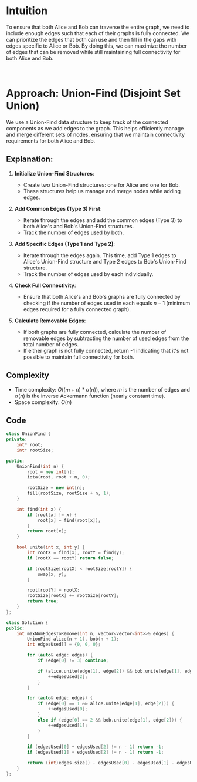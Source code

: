 # Intuition

To ensure that both Alice and Bob can traverse the entire graph, we need to include enough edges such that each of their graphs is fully connected. We can prioritize the edges that both can use and then fill in the gaps with edges specific to Alice or Bob. By doing this, we can maximize the number of edges that can be removed while still maintaining full connectivity for both Alice and Bob.

<p>&nbsp;</p>

# Approach: Union-Find (Disjoint Set Union)
We use a Union-Find data structure to keep track of the connected components as we add edges to the graph. This helps efficiently manage and merge different sets of nodes, ensuring that we maintain connectivity requirements for both Alice and Bob.

## Explanation:

1. **Initialize Union-Find Structures**:
   - Create two Union-Find structures: one for Alice and one for Bob.
   - These structures help us manage and merge nodes while adding edges.

2. **Add Common Edges (Type 3) First**:
   - Iterate through the edges and add the common edges (Type 3) to both Alice's and Bob's Union-Find structures.
   - Track the number of edges used by both.

3. **Add Specific Edges (Type 1 and Type 2)**:
   - Iterate through the edges again. This time, add Type 1 edges to Alice's Union-Find structure and Type 2 edges to Bob's Union-Find structure.
   - Track the number of edges used by each individually.

4. **Check Full Connectivity**:
   - Ensure that both Alice's and Bob's graphs are fully connected by checking if the number of edges used in each equals $n-1$ (minimum edges required for a fully connected graph).

5. **Calculate Removable Edges**:
   - If both graphs are fully connected, calculate the number of removable edges by subtracting the number of used edges from the total number of edges.
   - If either graph is not fully connected, return -1 indicating that it's not possible to maintain full connectivity for both.

## Complexity
- Time complexity: $O((m + n) * \alpha (n))$, where $m$ is the number of edges and $α(n)$ is the inverse Ackermann function (nearly constant time).
- Space complexity: $O(n)$

## Code 

```cpp []
class UnionFind {
private:
    int* root;
    int* rootSize;

public:
    UnionFind(int n) {
        root = new int[n];
        iota(root, root + n, 0);

        rootSize = new int[n];
        fill(rootSize, rootSize + n, 1);
    }

    int find(int x) {
        if (root[x] != x) {
            root[x] = find(root[x]);
        }
        return root[x];
    }

    bool unite(int x, int y) {
        int rootX = find(x), rootY = find(y);
        if (rootX == rootY) return false;

        if (rootSize[rootX] < rootSize[rootY]) {
            swap(x, y);
        }

        root[rootY] = rootX;
        rootSize[rootX] += rootSize[rootY];
        return true;
    }
};

class Solution {
public:
    int maxNumEdgesToRemove(int n, vector<vector<int>>& edges) {
        UnionFind alice(n + 1), bob(n + 1);
        int edgesUsed[] = {0, 0, 0};

        for (auto& edge: edges) {
            if (edge[0] != 3) continue;

            if (alice.unite(edge[1], edge[2]) && bob.unite(edge[1], edge[2])) {
                ++edgesUsed[2];
            }
        }

        for (auto& edge: edges) {
            if (edge[0] == 1 && alice.unite(edge[1], edge[2])) {
                ++edgesUsed[0];
            }
            else if (edge[0] == 2 && bob.unite(edge[1], edge[2])) {
                ++edgesUsed[1];
            }
        }

        if (edgesUsed[0] + edgesUsed[2] != n - 1) return -1;
        if (edgesUsed[1] + edgesUsed[2] != n - 1) return -1;

        return (int)edges.size() - edgesUsed[0] - edgesUsed[1] - edgesUsed[2];
    }
};
```